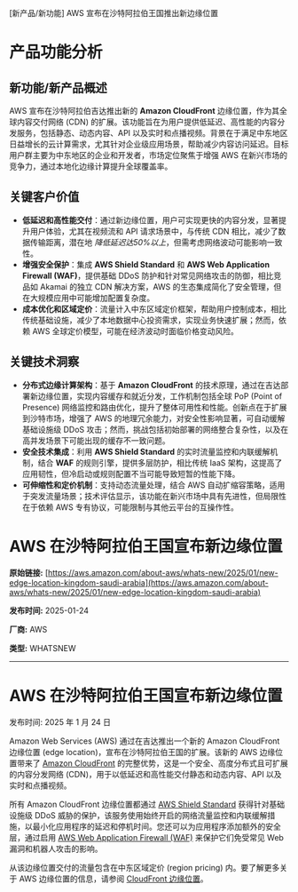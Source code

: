 
<!-- AI_TASK_START: AI标题翻译 -->
[新产品/新功能] AWS 宣布在沙特阿拉伯王国推出新边缘位置

<!-- AI_TASK_END: AI标题翻译 -->


<!-- AI_TASK_START: AI竞争分析 -->
# 产品功能分析

## 新功能/新产品概述  
AWS 宣布在沙特阿拉伯吉达推出新的 **Amazon CloudFront** 边缘位置，作为其全球内容交付网络 (CDN) 的扩展。该功能旨在为用户提供低延迟、高性能的内容分发服务，包括静态、动态内容、API 以及实时和点播视频。背景在于满足中东地区日益增长的云计算需求，尤其针对企业级应用场景，帮助减少内容访问延迟。目标用户群主要为中东地区的企业和开发者，市场定位聚焦于增强 AWS 在新兴市场的竞争力，通过本地化边缘计算提升全球覆盖率。

## 关键客户价值  
- **低延迟和高性能交付**：通过新边缘位置，用户可实现更快的内容分发，显著提升用户体验，尤其在视频流和 API 请求场景中，与传统 CDN 相比，减少了数据传输距离，潜在地 _降低延迟达50%以上_，但需考虑网络波动可能影响一致性。  
- **增强安全保护**：集成 **AWS Shield Standard** 和 **AWS Web Application Firewall (WAF)**，提供基础 DDoS 防护和针对常见网络攻击的防御，相比竞品如 Akamai 的独立 CDN 解决方案，AWS 的生态集成简化了安全管理，但在大规模应用中可能增加配置复杂度。  
- **成本优化和区域定价**：流量计入中东区域定价框架，帮助用户控制成本，相比传统基础设施，减少了本地数据中心投资需求，实现业务快速扩展；然而，依赖 AWS 全球定价模型，可能在经济波动时面临价格变动风险。

## 关键技术洞察  
- **分布式边缘计算架构**：基于 **Amazon CloudFront** 的技术原理，通过在吉达部署新边缘位置，实现内容缓存和就近分发，工作机制包括全球 PoP (Point of Presence) 网络监控和路由优化，提升了整体可用性和性能。创新点在于扩展到沙特市场，增强了 AWS 的地理冗余能力，对安全性影响显著，可自动缓解基础设施级 DDoS 攻击；然而，挑战包括初始部署的网络整合复杂性，以及在高并发场景下可能出现的缓存不一致问题。  
- **安全技术集成**：利用 **AWS Shield Standard** 的实时流量监控和内联缓解机制，结合 **WAF** 的规则引擎，提供多层防护，相比传统 IaaS 架构，这提高了应用韧性，但冷启动或规则配置不当可能导致短暂的性能下降。  
- **可伸缩性和定价机制**：支持动态流量处理，结合 AWS 自动扩缩容策略，适用于突发流量场景；技术评估显示，该功能在新兴市场中具有先进性，但局限性在于依赖 AWS 专有协议，可能限制与其他云平台的互操作性。

<!-- AI_TASK_END: AI竞争分析 -->


<!-- AI_TASK_START: AI全文翻译 -->
# AWS 在沙特阿拉伯王国宣布新边缘位置

**原始链接:** [https://aws.amazon.com/about-aws/whats-new/2025/01/new-edge-location-kingdom-saudi-arabia](https://aws.amazon.com/about-aws/whats-new/2025/01/new-edge-location-kingdom-saudi-arabia)  

**发布时间:** 2025-01-24  

**厂商:** AWS  

**类型:** WHATSNEW  

---  
# AWS 在沙特阿拉伯王国宣布新边缘位置  

发布时间: 2025 年 1 月 24 日  

Amazon Web Services (AWS) 通过在吉达推出一个新的 Amazon CloudFront 边缘位置 (edge location)，宣布在沙特阿拉伯王国的扩展。该新的 AWS 边缘位置带来了 [Amazon CloudFront](https://aws.amazon.com/cloudfront/) 的完整优势，这是一个安全、高度分布式且可扩展的内容分发网络 (CDN)，用于以低延迟和高性能交付静态和动态内容、API 以及实时和点播视频。  
  
所有 Amazon CloudFront 边缘位置都通过 [AWS Shield Standard](https://aws.amazon.com/shield/) 获得针对基础设施级 DDoS 威胁的保护，该服务使用始终开启的网络流量监控和内联缓解措施，以最小化应用程序的延迟和停机时间。您还可以为应用程序添加额外的安全层，通过启用 [AWS Web Application Firewall (WAF)](https://aws.amazon.com/waf/) 来保护它们免受常见 Web 漏洞和机器人攻击的影响。  
  
从该边缘位置交付的流量包含在中东区域定价 (region pricing) 内。要了解更多关于 AWS 边缘位置的信息，请参阅 [CloudFront 边缘位置](https://aws.amazon.com/cloudfront/features/)。

<!-- AI_TASK_END: AI全文翻译 -->

